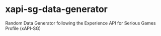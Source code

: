 # xapi-sg-data-generator
Random Data Generator following the Experience API for Serious Games Profile (xAPI-SG)
